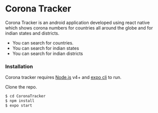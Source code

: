 # Corona Tracker

Corona Tracker is an android application developed using react native which shows corona numbers for countries all around the globe and for indian states and districts.

- You can search for countries.
- You can search for indian states
- You can search for indian districts

### Installation

Corona tracker requires [Node.js](https://nodejs.org/) v4+ and [expo cli](https://nodejs.org/) to run.

Clone the repo.

```sh
$ cd CoronaTracker
$ npm install
$ expo start
```

